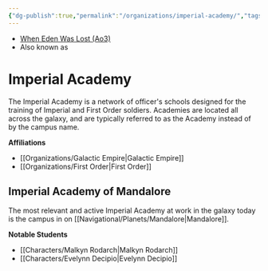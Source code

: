 ```yaml
---
{"dg-publish":true,"permalink":"/organizations/imperial-academy/","tags":["galacticempire","location","place","firstorder","unfinished"],"dgHomeLink":false,"noteIcon":"saber1"}
---
```


- [When Eden Was Lost (Ao3)](https://archiveofourown.org/works/19334440/chapters/45992584)
- Also known as 
# Imperial Academy
The Imperial Academy is a network of officer's schools designed for the training of Imperial and First Order soldiers. Academies are located all across the galaxy, and are typically referred to as the Academy instead of by the campus name. 

**Affiliations** 
- [[Organizations/Galactic Empire\|Galactic Empire]]
- [[Organizations/First Order\|First Order]]

## Imperial Academy of Mandalore
The most relevant and active Imperial Academy at work in the galaxy today is the campus in on [[Navigational/Planets/Mandalore\|Mandalore]]. 

**Notable Students**
- [[Characters/Malkyn Rodarch\|Malkyn Rodarch]]
- [[Characters/Evelynn Decipio\|Evelynn Decipio]]